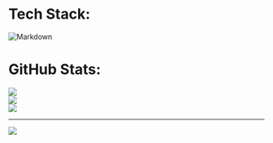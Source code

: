 
#  Tech Stack:
![Markdown](https://img.shields.io/badge/markdown-%23000000.svg?style=for-the-badge&logo=markdown&logoColor=white)
#  GitHub Stats:
![](https://github-readme-stats.vercel.app/api?username=AndresCifu13&theme=dark&hide_border=false&include_all_commits=false&count_private=false)<br/>
![](https://github-readme-streak-stats.herokuapp.com/?user=AndresCifu13&theme=dark&hide_border=false)<br/>
![](https://github-readme-stats.vercel.app/api/top-langs/?username=AndresCifu13&theme=dark&hide_border=false&include_all_commits=false&count_private=false&layout=compact)

---
[![](https://visitcount.itsvg.in/api?id=AndresCifu13&icon=0&color=0)](https://visitcount.itsvg.in)

<!-- Proudly created with GPRM ( https://gprm.itsvg.in ) -->
